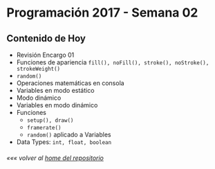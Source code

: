 # Programación 2017 - Semana 02
## Contenido de Hoy
* Revisión Encargo 01
* Funciones de apariencia `fill(), noFill(), stroke(), noStroke(), strokeWeight()`
* `random()`
* Operaciones matemáticas en consola
* Variables en modo estático
* Modo dinámico
* Variables en modo dinámico
* Funciones
  * `setup(), draw()`
  * `framerate()`
  * `random()` aplicado a Variables
* Data Types: `int, float, boolean`


###### *««« volver al [home del repositorio](https://github.com/Franzel/UDD_Programacion_2018_1sem_1)*
